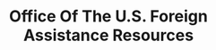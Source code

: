 ---
# This topic lives at
# https://digital.gov/topics/office-of-the-us-foreign-assistance-resources

# Topic Title
title: "Office Of The U.S. Foreign Assistance Resources"

# description — keep it short and clear
# summary: ""

# Weight
weight: 1

# For more information on managing topics,
# see https://github.com/GSA/digitalgov.gov/wiki/topics
---